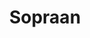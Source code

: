 ---
title: "Sopraan"
layout: scroll
url: /sopraan
folder: /content-sopraan
# Striking header background image, Ideal images are homogenous around the centre and contrasting to the text. Non-ideal images can use `title_guard`
# header_image: "/images/others/opera.jpg"
# Optional header logo. CSS: `#blog-logo`, with max-height defined, optimize to prevent scaling
header_logo: "/images/circle_zang1.webp"


# Headers are safeHTML, you can use HTML tags such as b,i,u,br
header_headline: "Sopraan & Stemcoach"
header_subheadline: "<b>Annelies Buyssens</b>"
---